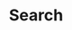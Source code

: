 ---
title: "Search" # in any language you want
layout: "search" # is necessary
url: "/search"
# description: "Description for Search"
summary: "search"
placeholder: "type keywords to search"
---